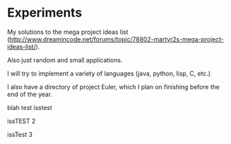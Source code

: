 Experiments
===========

My solutions to the mega project ideas list (http://www.dreamincode.net/forums/topic/78802-martyr2s-mega-project-ideas-list/).

Also just random and small applications.

I will try to implement a variety of languages (java, python, lisp, C, etc.)

I also have a directory of project Euler, which I plan on finishing before the end of the year.

blah test isstest

issTEST 2

issTest 3